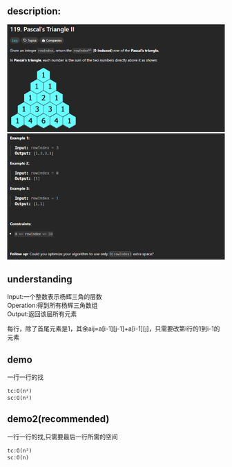 ## description:

![q.png](assets/q.png)
![a.png](assets/a.png)

## understanding

Input:一个整数表示杨辉三角的层数<br>
Operation:得到所有杨辉三角数组<br>
Output:返回该层所有元素

每行，除了首尾元素是1，其余aij=a[i-1][j-1]+a[i-1][j]，只需要改第i行的1到i-1的元素

## demo

一行一行的找

```
tc:O(n²)
sc:O(n²)
```

## demo2(recommended)

一行一行的找,只需要最后一行所需的空间

```
tc:O(n²)
sc:O(n)
```